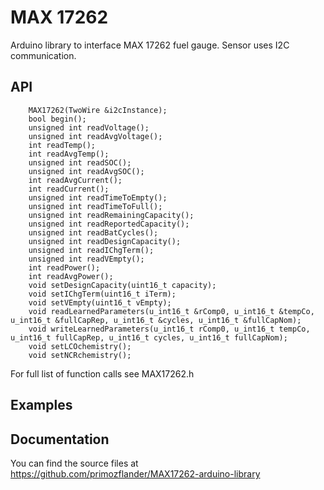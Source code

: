 # MAX 17262

Arduino library to interface MAX 17262 fuel gauge. Sensor uses I2C communication.

## API

```shell
    MAX17262(TwoWire &i2cInstance);
    bool begin();
    unsigned int readVoltage();
    unsigned int readAvgVoltage();
    int readTemp();
    int readAvgTemp();
    unsigned int readSOC();
    unsigned int readAvgSOC();
    int readAvgCurrent();
    int readCurrent();
    unsigned int readTimeToEmpty();
    unsigned int readTimeToFull();
    unsigned int readRemainingCapacity();
    unsigned int readReportedCapacity();
    unsigned int readBatCycles();
    unsigned int readDesignCapacity();
    unsigned int readIChgTerm();
    unsigned int readVEmpty();
    int readPower();
    int readAvgPower();
    void setDesignCapacity(uint16_t capacity);
    void setIChgTerm(uint16_t iTerm);
    void setVEmpty(uint16_t vEmpty);
    void readLearnedParameters(u_int16_t &rComp0, u_int16_t &tempCo, u_int16_t &fullCapRep, u_int16_t &cycles, u_int16_t &fullCapNom);
    void writeLearnedParameters(u_int16_t rComp0, u_int16_t tempCo, u_int16_t fullCapRep, u_int16_t cycles, u_int16_t fullCapNom);
    void setLCOchemistry();
    void setNCRchemistry();
```

For full list of function calls see MAX17262.h

## Examples


## Documentation

You can find the source files at
https://github.com/primozflander/MAX17262-arduino-library
